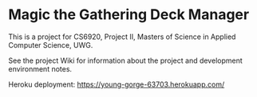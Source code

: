 # Magic the Gathering Deck Manager

This is a project for CS6920, Project II, Masters of Science in Applied Computer Science, UWG.

See the project Wiki for information about the project and development environment notes.

Heroku deployment: https://young-gorge-63703.herokuapp.com/
